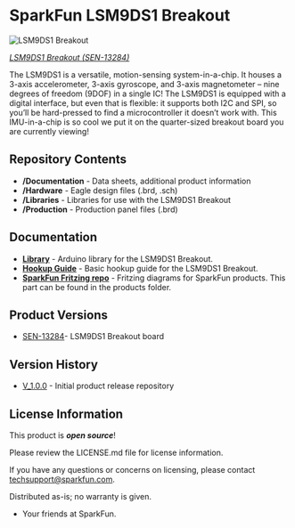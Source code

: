 SparkFun LSM9DS1 Breakout
========================================

![LSM9DS1 Breakout](https://cdn.sparkfun.com//assets/parts/1/0/5/3/3/13284-02.jpg)

[*LSM9DS1 Breakout (SEN-13284)*](https://www.sparkfun.com/products/13284)

The LSM9DS1 is a versatile, motion-sensing system-in-a-chip. It houses a 3-axis accelerometer, 3-axis gyroscope, and 3-axis magnetometer – nine degrees of freedom (9DOF) in a single IC! The LSM9DS1 is equipped with a digital interface, but even that is flexible: it supports both I2C and SPI, so you’ll be hard-pressed to find a microcontroller it doesn’t work with. This IMU-in-a-chip is so cool we put it on the quarter-sized breakout board you are currently viewing!

Repository Contents
-------------------

* **/Documentation** - Data sheets, additional product information
* **/Hardware** - Eagle design files (.brd, .sch)
* **/Libraries** - Libraries for use with the LSM9DS1 Breakout
* **/Production** - Production panel files (.brd)

Documentation
--------------
* **[Library](https://github.com/sparkfun/SparkFun_LSM9DS1_Arduino_Library)** - Arduino library for the LSM9DS1 Breakout.
* **[Hookup Guide](https://learn.sparkfun.com/tutorials/lsm9ds1-breakout-hookup-guide)** - Basic hookup guide for the LSM9DS1 Breakout.
* **[SparkFun Fritzing repo](https://github.com/sparkfun/Fritzing_Parts)** - Fritzing diagrams for SparkFun products. This part can be found in the products folder.

Product Versions
----------------
* [SEN-13284](https://www.sparkfun.com/products/13284)- LSM9DS1 Breakout board

Version History
---------------
* [V_1.0.0](https://github.com/sparkfun/LSM9DS1_Breakout/releases/tag/V_1.0.0) - Initial product release repository

License Information
-------------------

This product is _**open source**_! 

Please review the LICENSE.md file for license information. 

If you have any questions or concerns on licensing, please contact techsupport@sparkfun.com.

Distributed as-is; no warranty is given.

- Your friends at SparkFun.

